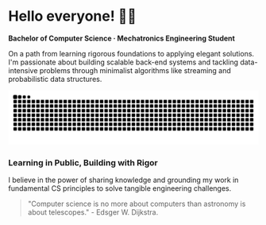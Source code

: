 # Hello everyone! 👋🏻

**Bachelor of Computer Science · Mechatronics Engineering Student**

On a path from learning rigorous foundations to applying elegant solutions. I'm passionate about building scalable back-end systems and tackling data-intensive problems through minimalist algorithms like streaming and probabilistic data structures.

![Snake animation dark](https://raw.githubusercontent.com/augvstTTY/augvstTTY/main/github-snake-dark.svg)

### Learning in Public, Building with Rigor

I believe in the power of sharing knowledge and grounding my work in fundamental CS principles to solve tangible engineering challenges.

<Blockquote>
"Computer science is no more about computers than astronomy is about telescopes." - Edsger W. Dijkstra.
</Blockquote>









